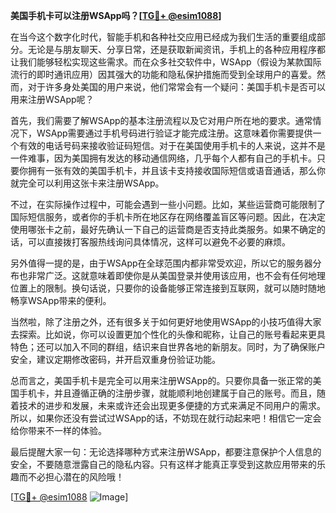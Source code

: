 **美国手机卡可以注册WSApp吗？[[TG💪+ @esim1088](https://t.me/s/esim1088)]**

在当今这个数字化时代，智能手机和各种社交应用已经成为我们生活的重要组成部分。无论是与朋友聊天、分享日常，还是获取新闻资讯，手机上的各种应用程序都让我们能够轻松实现这些需求。而在众多社交软件中，WSApp（假设为某款国际流行的即时通讯应用）因其强大的功能和隐私保护措施而受到全球用户的喜爱。然而，对于许多身处美国的用户来说，他们常常会有一个疑问：美国手机卡是否可以用来注册WSApp呢？

首先，我们需要了解WSApp的基本注册流程以及它对用户所在地的要求。通常情况下，WSApp需要通过手机号码进行验证才能完成注册。这意味着你需要提供一个有效的电话号码来接收验证码短信。对于在美国使用手机卡的人来说，这并不是一件难事，因为美国拥有发达的移动通信网络，几乎每个人都有自己的手机卡。只要你拥有一张有效的美国手机卡，并且该卡支持接收国际短信或语音通话，那么你就完全可以利用这张卡来注册WSApp。

不过，在实际操作过程中，可能会遇到一些小问题。比如，某些运营商可能限制了国际短信服务，或者你的手机卡所在地区存在网络覆盖盲区等问题。因此，在决定使用哪张卡之前，最好先确认一下自己的运营商是否支持此类服务。如果不确定的话，可以直接拨打客服热线询问具体情况，这样可以避免不必要的麻烦。

另外值得一提的是，由于WSApp在全球范围内都非常受欢迎，所以它的服务器分布也非常广泛。这就意味着即使你是从美国登录并使用该应用，也不会有任何地理位置上的限制。换句话说，只要你的设备能够正常连接到互联网，就可以随时随地畅享WSApp带来的便利。

当然啦，除了注册之外，还有很多关于如何更好地使用WSApp的小技巧值得大家去探索。比如说，你可以设置更加个性化的头像和昵称，让自己的账号看起来更具特色；还可以加入不同的群组，结识来自世界各地的新朋友。同时，为了确保账户安全，建议定期修改密码，并开启双重身份验证功能。

总而言之，美国手机卡是完全可以用来注册WSApp的。只要你具备一张正常的美国手机卡，并且遵循正确的注册步骤，就能顺利地创建属于自己的账号。而且，随着技术的进步和发展，未来或许还会出现更多便捷的方式来满足不同用户的需求。所以，如果你还没有尝试过WSApp的话，不妨现在就行动起来吧！相信它一定会给你带来不一样的体验。

最后提醒大家一句：无论选择哪种方式来注册WSApp，都要注意保护个人信息的安全，不要随意泄露自己的隐私内容。只有这样才能真正享受到这款应用带来的乐趣而不必担心潜在的风险哦！

[[TG💪+ @esim1088](https://t.me/s/esim1088) ![Image](https://i.postimg.cc/4NQfJmqS/Snipaste-2025-05-13-00-14-12.png)]